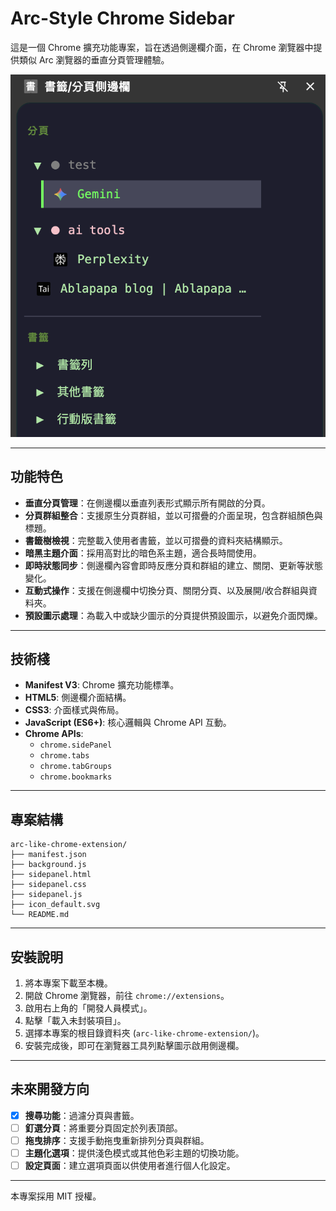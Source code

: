 # Arc-Style Chrome Sidebar

這是一個 Chrome 擴充功能專案，旨在透過側邊欄介面，在 Chrome 瀏覽器中提供類似 Arc 瀏覽器的垂直分頁管理體驗。

![專案截圖](screenshot.png)

---

## 功能特色

* **垂直分頁管理**：在側邊欄以垂直列表形式顯示所有開啟的分頁。
* **分頁群組整合**：支援原生分頁群組，並以可摺疊的介面呈現，包含群組顏色與標題。
* **書籤樹檢視**：完整載入使用者書籤，並以可摺疊的資料夾結構顯示。
* **暗黑主題介面**：採用高對比的暗色系主題，適合長時間使用。
* **即時狀態同步**：側邊欄內容會即時反應分頁和群組的建立、關閉、更新等狀態變化。
* **互動式操作**：支援在側邊欄中切換分頁、關閉分頁、以及展開/收合群組與資料夾。
* **預設圖示處理**：為載入中或缺少圖示的分頁提供預設圖示，以避免介面閃爍。

---

## 技術棧

* **Manifest V3**: Chrome 擴充功能標準。
* **HTML5**: 側邊欄介面結構。
* **CSS3**: 介面樣式與佈局。
* **JavaScript (ES6+)**: 核心邏輯與 Chrome API 互動。
* **Chrome APIs**:
    * `chrome.sidePanel`
    * `chrome.tabs`
    * `chrome.tabGroups`
    * `chrome.bookmarks`

---

## 專案結構

```
arc-like-chrome-extension/
├── manifest.json
├── background.js
├── sidepanel.html
├── sidepanel.css
├── sidepanel.js
├── icon_default.svg
└── README.md
```

---

## 安裝說明

1.  將本專案下載至本機。
2.  開啟 Chrome 瀏覽器，前往 `chrome://extensions`。
3.  啟用右上角的「開發人員模式」。
4.  點擊「載入未封裝項目」。
5.  選擇本專案的根目錄資料夾 (`arc-like-chrome-extension/`)。
6.  安裝完成後，即可在瀏覽器工具列點擊圖示啟用側邊欄。

---

## 未來開發方向

* [x] **搜尋功能**：過濾分頁與書籤。
* [ ] **釘選分頁**：將重要分頁固定於列表頂部。
* [ ] **拖曳排序**：支援手動拖曳重新排列分頁與群組。
* [ ] **主題化選項**：提供淺色模式或其他色彩主題的切換功能。
* [ ] **設定頁面**：建立選項頁面以供使用者進行個人化設定。

---
本專案採用 MIT 授權。
